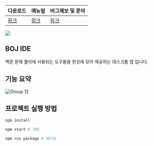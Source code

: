 |다운로드|메뉴얼|버그제보 및 문의|
|-|-|-|
|[링크](https://github.com/junghyunbak/boj-ide/releases)|[링크](https://boj-ide.gitbook.io/boj-ide-docs)|[링크](https://github.com/junghyunbak/boj-ide/issues)|

<img src="https://github.com/junghyunbak/boj-ide/blob/master/assets/icons/64x64.png"/>

## BOJ IDE

백준 문제 풀이에 사용되는 도구들을 한곳에 모아 제공하는 데스크톱 앱 입니다.

## 기능 요약

![Group 12](https://github.com/user-attachments/assets/e707716a-8894-424c-b34a-99d88ac83804)

## 프로젝트 실행 방법

```bash
npm install

npm start # 개발

npm run package # 패키징
```
